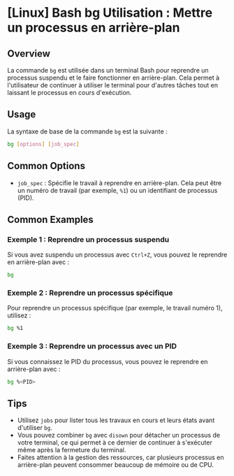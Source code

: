 # [Linux] Bash bg Utilisation : Mettre un processus en arrière-plan

## Overview
La commande `bg` est utilisée dans un terminal Bash pour reprendre un processus suspendu et le faire fonctionner en arrière-plan. Cela permet à l'utilisateur de continuer à utiliser le terminal pour d'autres tâches tout en laissant le processus en cours d'exécution.

## Usage
La syntaxe de base de la commande `bg` est la suivante :

```bash
bg [options] [job_spec]
```

## Common Options
- `job_spec` : Spécifie le travail à reprendre en arrière-plan. Cela peut être un numéro de travail (par exemple, `%1`) ou un identifiant de processus (PID).

## Common Examples

### Exemple 1 : Reprendre un processus suspendu
Si vous avez suspendu un processus avec `Ctrl+Z`, vous pouvez le reprendre en arrière-plan avec :

```bash
bg
```

### Exemple 2 : Reprendre un processus spécifique
Pour reprendre un processus spécifique (par exemple, le travail numéro 1), utilisez :

```bash
bg %1
```

### Exemple 3 : Reprendre un processus avec un PID
Si vous connaissez le PID du processus, vous pouvez le reprendre en arrière-plan avec :

```bash
bg %<PID>
```

## Tips
- Utilisez `jobs` pour lister tous les travaux en cours et leurs états avant d'utiliser `bg`.
- Vous pouvez combiner `bg` avec `disown` pour détacher un processus de votre terminal, ce qui permet à ce dernier de continuer à s'exécuter même après la fermeture du terminal.
- Faites attention à la gestion des ressources, car plusieurs processus en arrière-plan peuvent consommer beaucoup de mémoire ou de CPU.